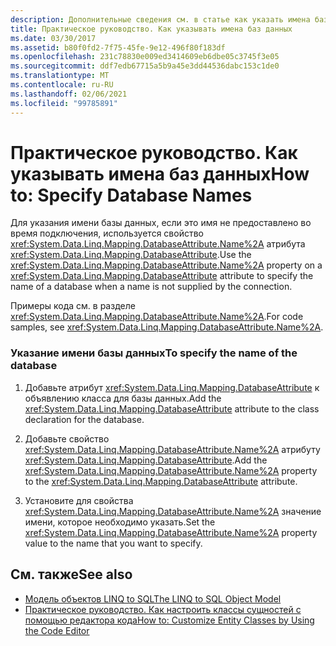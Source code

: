 ```yaml
---
description: Дополнительные сведения см. в статье как указать имена баз данных
title: Практическое руководство. Как указывать имена баз данных
ms.date: 03/30/2017
ms.assetid: b80f0fd2-7f75-45fe-9e12-496f80f183df
ms.openlocfilehash: 231c78830e009ed3414609eb6dbe05c3745f3e05
ms.sourcegitcommit: ddf7edb67715a5b9a45e3dd44536dabc153c1de0
ms.translationtype: MT
ms.contentlocale: ru-RU
ms.lasthandoff: 02/06/2021
ms.locfileid: "99785891"
---
```

# <a name="how-to-specify-database-names"></a><span data-ttu-id="072b4-103">Практическое руководство. Как указывать имена баз данных</span><span class="sxs-lookup"><span data-stu-id="072b4-103">How to: Specify Database Names</span></span>

<span data-ttu-id="072b4-104">Для указания имени базы данных, если это имя не предоставлено во время подключения, используется свойство <xref:System.Data.Linq.Mapping.DatabaseAttribute.Name%2A> атрибута <xref:System.Data.Linq.Mapping.DatabaseAttribute>.</span><span class="sxs-lookup"><span data-stu-id="072b4-104">Use the <xref:System.Data.Linq.Mapping.DatabaseAttribute.Name%2A> property on a <xref:System.Data.Linq.Mapping.DatabaseAttribute> attribute to specify the name of a database when a name is not supplied by the connection.</span></span>  
  
 <span data-ttu-id="072b4-105">Примеры кода см. в разделе <xref:System.Data.Linq.Mapping.DatabaseAttribute.Name%2A>.</span><span class="sxs-lookup"><span data-stu-id="072b4-105">For code samples, see <xref:System.Data.Linq.Mapping.DatabaseAttribute.Name%2A>.</span></span>  
  
### <a name="to-specify-the-name-of-the-database"></a><span data-ttu-id="072b4-106">Указание имени базы данных</span><span class="sxs-lookup"><span data-stu-id="072b4-106">To specify the name of the database</span></span>  
  
1. <span data-ttu-id="072b4-107">Добавьте атрибут <xref:System.Data.Linq.Mapping.DatabaseAttribute> к объявлению класса для базы данных.</span><span class="sxs-lookup"><span data-stu-id="072b4-107">Add the <xref:System.Data.Linq.Mapping.DatabaseAttribute> attribute to the class declaration for the database.</span></span>  
  
2. <span data-ttu-id="072b4-108">Добавьте свойство <xref:System.Data.Linq.Mapping.DatabaseAttribute.Name%2A> атрибуту <xref:System.Data.Linq.Mapping.DatabaseAttribute>.</span><span class="sxs-lookup"><span data-stu-id="072b4-108">Add the <xref:System.Data.Linq.Mapping.DatabaseAttribute.Name%2A> property to the <xref:System.Data.Linq.Mapping.DatabaseAttribute> attribute.</span></span>  
  
3. <span data-ttu-id="072b4-109">Установите для свойства <xref:System.Data.Linq.Mapping.DatabaseAttribute.Name%2A> значение имени, которое необходимо указать.</span><span class="sxs-lookup"><span data-stu-id="072b4-109">Set the <xref:System.Data.Linq.Mapping.DatabaseAttribute.Name%2A> property value to the name that you want to specify.</span></span>  
  
## <a name="see-also"></a><span data-ttu-id="072b4-110">См. также</span><span class="sxs-lookup"><span data-stu-id="072b4-110">See also</span></span>

- [<span data-ttu-id="072b4-111">Модель объектов LINQ to SQL</span><span class="sxs-lookup"><span data-stu-id="072b4-111">The LINQ to SQL Object Model</span></span>](the-linq-to-sql-object-model.md)
- [<span data-ttu-id="072b4-112">Практическое руководство. Как настроить классы сущностей с помощью редактора кода</span><span class="sxs-lookup"><span data-stu-id="072b4-112">How to: Customize Entity Classes by Using the Code Editor</span></span>](how-to-customize-entity-classes-by-using-the-code-editor.md)
